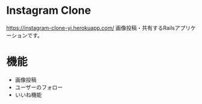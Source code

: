 # Instagram Clone
https://instagram-clone-yi.herokuapp.com/
画像投稿・共有するRailsアプリケーションです。

# 機能
- 画像投稿
- ユーザーのフォロー
- いいね機能
